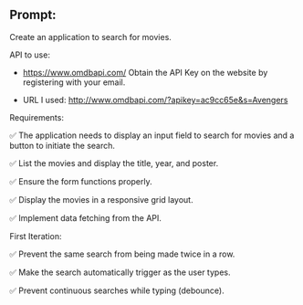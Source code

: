 ## Prompt:
Create an application to search for movies.

API to use:

 - https://www.omdbapi.com/ Obtain the API Key on the website by registering with your email.

- URL I used: http://www.omdbapi.com/?apikey=ac9cc65e&s=Avengers

Requirements:

✅ The application needs to display an input field to search for movies and a button to initiate the search.

✅ List the movies and display the title, year, and poster.

✅ Ensure the form functions properly.

✅ Display the movies in a responsive grid layout.

✅ Implement data fetching from the API.

First Iteration:

✅ Prevent the same search from being made twice in a row.

✅ Make the search automatically trigger as the user types.

✅ Prevent continuous searches while typing (debounce).